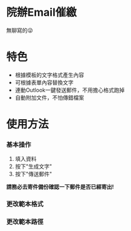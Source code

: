 # 院辦Email催繳
無聊寫的😜

# 特色
* 根據模板的文字格式產生內容
* 可根據表單內容替換文字
* 連動Outlook一鍵發送郵件，不用擔心格式跑掉
* 自動附加文件，不怕傳錯檔案

# 使用方法
### 基本操作
1. 填入資料
2. 按下"生成文字"
3. 按下"傳送郵件"

**請務必去寄件備份確認一下郵件是否已經寄出!**
### 更改範本格式
### 更改範本路徑

